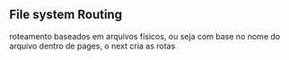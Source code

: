 ## File system Routing
roteamento baseados em arquivos físicos, ou seja com base no nome do arquivo dentro de pages, o next cria as rotas